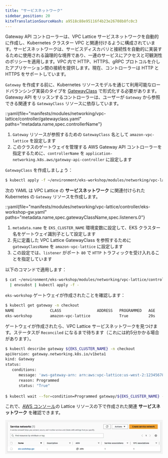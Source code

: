 ```yaml
---
title: "サービスネットワーク"
sidebar_position: 20
kiteTranslationSourceHash: a9518c88e95116f4b23e26708b8fc0c3
---
```


Gateway API コントローラーは、VPC Lattice サービスネットワークを自動的に作成し、Kubernetes クラスター VPC と関連付けるように構成されています。サービスネットワークは、サービスディスカバリと接続性を自動的に実装するために使用される論理的な境界であり、一連のサービスにアクセスと可観測性のポリシーを適用します。VPC 内で HTTP、HTTPS、gRPC プロトコルを介したアプリケーション間の接続を提供します。現在、コントローラーは HTTP と HTTPS をサポートしています。

`Gateway` を作成する前に、Kubernetes リソースモデルを通じて利用可能なロードバランシング実装のタイプを [GatewayClass](https://gateway-api.sigs.k8s.io/concepts/api-overview/#gatewayclass) で形式化する必要があります。Gateway API をリッスンするコントローラーは、ユーザーが `Gateway` から参照できる関連する `GatewayClass` リソースに依存しています。

::yaml{file="manifests/modules/networking/vpc-lattice/controller/gatewayclass.yaml" paths="metadata.name,spec.controllerName"}

1. `Gateway` リソースが参照するための `GatewayClass` 名として `amazon-vpc-lattice` を設定します
2. このクラスのゲートウェイを管理する AWS Gateway API コントローラーを指定するために、`controllerName` を `application-networking.k8s.aws/gateway-api-controller` に設定します

`GatewayClass` を作成しましょう：

```bash
$ kubectl apply -f ~/environment/eks-workshop/modules/networking/vpc-lattice/controller/gatewayclass.yaml
```

次の YAML は VPC Lattice の **サービスネットワーク** に関連付けられた Kubernetes の `Gateway` リソースを作成します。

::yaml{file="manifests/modules/networking/vpc-lattice/controller/eks-workshop-gw.yaml" paths="metadata.name,spec.gatewayClassName,spec.listeners.0"}

1. `metadata.name` を `EKS_CLUSTER_NAME` 環境変数に設定して、EKS クラスター名をゲートウェイ識別子として設定します
2. 先に定義した VPC Lattice GatewayClass を参照するために `gatewayClassName` を `amazon-vpc-lattice` に設定します
3. この設定では、`listener` がポート `80` で `HTTP` トラフィックを受け入れることを指定しています

以下のコマンドで適用します：

```bash
$ cat ~/environment/eks-workshop/modules/networking/vpc-lattice/controller/eks-workshop-gw.yaml \
  | envsubst | kubectl apply -f -
```

`eks-workshop` ゲートウェイが作成されたことを確認します：

```bash
$ kubectl get gateway -n checkout
NAME                CLASS                ADDRESS   PROGRAMMED   AGE
eks-workshop        amazon-vpc-lattice             True         29s
```

ゲートウェイが作成されたら、VPC Lattice サービスネットワークを見つけます。ステータスが `Reconciled` になるまで待ちます（これには約5分かかる場合があります）。

```bash
$ kubectl describe gateway ${EKS_CLUSTER_NAME} -n checkout
apiVersion: gateway.networking.k8s.io/v1beta1
kind: Gateway
status:
   conditions:
      message: 'aws-gateway-arn: arn:aws:vpc-lattice:us-west-2:1234567890:servicenetwork/sn-03015ffef38fdc005'
      reason: Programmed
      status: "True"

$ kubectl wait --for=condition=Programmed gateway/${EKS_CLUSTER_NAME} -n checkout
```

これで、[AWS コンソール](https://console.aws.amazon.com/vpc/home#ServiceNetworks)の Lattice リソースの下で作成された関連 **サービスネットワーク** を確認できます。

![Checkout Service Network](assets/servicenetwork.webp)
